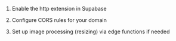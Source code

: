 1. Enable the http extension in Supabase

2. Configure CORS rules for your domain

3. Set up image processing (resizing) via edge functions if needed
